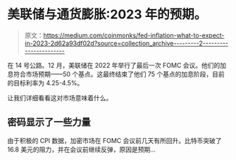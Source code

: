 # 美联储与通货膨胀:2023 年的预期。

> 原文：<https://medium.com/coinmonks/fed-inflation-what-to-expect-in-2023-2d62a93df02d?source=collection_archive---------2----------------------->

在 14 号公路。12 月，美联储在 2022 年举行了最后一次 FOMC 会议。他们的加息符合市场预期——50 个基点。这最终结束了他们 75 个基点的加息阶段，目前的目标利率为 4.25-4.5%。

让我们详细看看这对市场意味着什么。

## 密码显示了一些力量

由于积极的 CPI 数据，加密市场在 FOMC 会议前几天有所回升。比特币突破了 16.8 美元的阻力，并在会议前继续反弹，原因是预期…